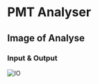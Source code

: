 # PMT Analyser

## Image of Analyse

### Input & Output

![IO](PMT_analysis/Script/AP_ROOTFILE_IO.png)